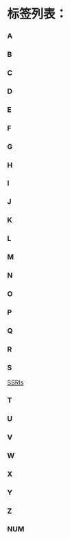 # 标签列表：

### A
### B
### C
### D
### E
### F
### G
### H
### I
### J
### K
### L
### M
### N
### O
### P
### Q
### R
### S
[SSRIs](https://github.com/SalviaSWC/FreeODwiki/blob/main/%E6%A0%87%E7%AD%BE/SSRI.md "SSRIs")

### T
### U
### V
### W
### X
### Y
### Z
### NUM
